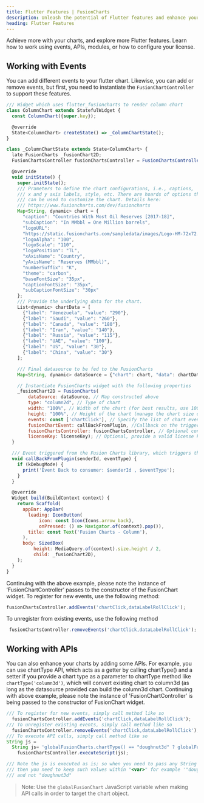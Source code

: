 ```yaml
---
title: Flutter Features | FusionCharts
description: Unleash the potential of Flutter features and enhance your charts with events, APIs, modules, and license configurations. Click here to read our article.
heading: Flutter Features
---
```


Achieve more with your charts, and explore more Flutter features. Learn how to work using events, APIs, modules, or how to configure your license. 

## Working with Events

You can add different events to your flutter chart. Likewise, you can add or remove events, but first, you need to instantiate the `FusionChartController` to support these features.

```javascript
/// Widget which uses flutter_fusioncharts to render column chart
class ColumnChart extends StatefulWidget {
  const ColumnChart({super.key});

  @override
  State<ColumnChart> createState() => _ColumnChartState();
}

class _ColumnChartState extends State<ColumnChart> {
  late FusionCharts _fusionChart2D;
  FusionChartsController fusionChartsController = FusionChartsController();

  @override
  void initState() {
    super.initState();
    /// Prameters to define the chart configurations, i.e., captions, 
    /// x and y axis labels, style, etc. There are hoards of options that 
    /// can be used to customize the chart. Details here: 
    /// https://www.fusioncharts.com/dev/fusioncharts
    Map<String, dynamic> chart = {
      "caption": "Countries With Most Oil Reserves [2017-18]",
      "subCaption": "In MMbbl = One Million barrels",
      "logoURL":
      "https://static.fusioncharts.com/sampledata/images/Logo-HM-72x72.png",
      "logoAlpha": "100",
      "logoScale": "110",
      "logoPosition": "TL",
      "xAxisName": "Country",
      "yAxisName": "Reserves (MMbbl)",
      "numberSuffix": "K",
      "theme": "carbon",
      "baseFontSize": "35px",
      "captionFontSize": "35px",
      "subCaptionFontSize": "30px"
    };
    /// Provide the underlying data for the chart.
    List<dynamic> chartData = [
      {"label": "Venezuela", "value": "290"},
      {"label": "Saudi", "value": "260"},
      {"label": "Canada", "value": "180"},
      {"label": "Iran", "value": "140"},
      {"label": "Russia", "value": "115"},
      {"label": "UAE", "value": "100"},
      {"label": "US", "value": "30"},
      {"label": "China", "value": "30"}
    ];

    /// Final datasource to be fed to the FusionCharts 
    Map<String, dynamic> dataSource = {"chart": chart, "data": chartData};

    // Instantiate FusionCharts widget with the following properties
    _fusionChart2D = FusionCharts(
        dataSource: dataSource, // Map constructed above
        type: "column2d", // Type of chart
        width: "100%", // Width of the chart (for best results, use 100% only)
        height: "100%", // Height of the chart (manage the chart size on a page using Container/SizedBox)
        events: const ['chartClick'], // Specify the list of chart events you want to listen to. For example, `chartClick` is being setup
        fusionChartEvent: callBackFromPlugin, //Callback on the trigger of the event. You can use chart id and event type to build responsive charts
        fusionChartsController: fusionChartsController, // Optional controller using which you can subscribe to events, unsubscribe and execute JavaScript-based APIs
        licenseKey: licenseKey); // Optional, provide a valid license key to remove the Trial Version watermark
  }

  /// Event triggered from the Fusion Charts library, which triggers this callback method
  void callBackFromPlugin(senderId, eventType) {
    if (kDebugMode) {
      print('Event Back to consumer: $senderId , $eventType');
    }
  }

  @override
  Widget build(BuildContext context) {
    return Scaffold(
      appBar: AppBar(
        leading: IconButton(
            icon: const Icon(Icons.arrow_back),
            onPressed: () => Navigator.of(context).pop()),
        title: const Text('Fusion Charts - Column'),
      ),
      body: SizedBox(
          height: MediaQuery.of(context).size.height / 2,
          child: _fusionChart2D),
    );
  }
}
```
Continuing with the above example, please note the instance of ‘FusionChartController’ passes to the constructor of the FusionChart widget.
To register for new events, use the following method:
```javascript
fusionChartsController.addEvents('chartClick,dataLabelRollClick');
```

To unregister from existing events, use the following method
```javascript
 fusionChartsController.removeEvents('chartClick,dataLabelRollClick');
```

## Working with APIs

You can also enhance your charts by adding some APIs. For example, you can use chartType API, which acts as a getter by calling chartType() and a setter if you provide a chart type as a parameter to chartType method like `chartType('column3d')`, which will convert existing chart to column3d (as long as the datasource provided can build the column3d chart. Continuing with above example, please note the instance of 'FusionChartController' is being passed to the constructor of FusionChart widget.

```javascript
/// To register for new events, simply call method like so
  fusionChartsController.addEvents('chartClick,dataLabelRollClick');
/// To unregister existing events, simply call method like so
  fusionChartsController.removeEvents('chartClick,dataLabelRollClick');
/// To execute API calls, simply call method like so
String js =
  String js= 'globalFusionCharts.chartType() == "doughnut3d" ? globalFusionCharts.chartType("doughnut2d") : globalFusionCharts.chartType("doughnut3d")';
	fusionChartsController.executeScript(js);

/// Note the js is executed as is; so when you need to pass any String data
/// then you need to keep such values within "<var>" for example '"doughnut3d"' 
/// and not "doughnut3d"
```

> Note: Use the `globalFusionChart` JavaScript variable when making API calls in order to target the chart object. 

